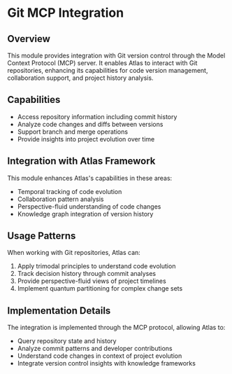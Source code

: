 # Git MCP Integration

## Overview

This module provides integration with Git version control through the Model Context Protocol (MCP) server. It enables Atlas to interact with Git repositories, enhancing its capabilities for code version management, collaboration support, and project history analysis.

## Capabilities

- Access repository information including commit history
- Analyze code changes and diffs between versions
- Support branch and merge operations
- Provide insights into project evolution over time

## Integration with Atlas Framework

This module enhances Atlas's capabilities in these areas:
- Temporal tracking of code evolution
- Collaboration pattern analysis
- Perspective-fluid understanding of code changes
- Knowledge graph integration of version history

## Usage Patterns

When working with Git repositories, Atlas can:
1. Apply trimodal principles to understand code evolution
2. Track decision history through commit analyses
3. Provide perspective-fluid views of project timelines
4. Implement quantum partitioning for complex change sets

## Implementation Details

The integration is implemented through the MCP protocol, allowing Atlas to:
- Query repository state and history
- Analyze commit patterns and developer contributions
- Understand code changes in context of project evolution
- Integrate version control insights with knowledge frameworks